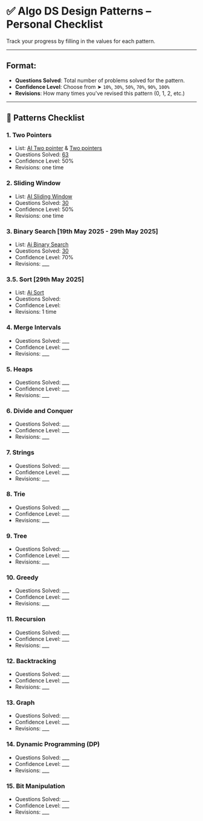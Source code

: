 # ✅ Algo DS Design Patterns – Personal Checklist

Track your progress by filling in the values for each pattern.

---

## Format:
- **Questions Solved**: Total number of problems solved for the pattern.
- **Confidence Level**: Choose from ➤ `10%`, `30%`, `50%`, `70%`, `90%`, `100%`
- **Revisions**: How many times you've revised this pattern (0, 1, 2, etc.)

---

## 🧠 Patterns Checklist

### 1. Two Pointers
- List: [AI Two pointer](https://leetcode.com/problem-list/2kjh1mej/) & [Two pointers](https://leetcode.com/problem-list/26ksgcmh/)
- Questions Solved: [63](https://leetcode.com/problem-list/2khuzio2/)
- Confidence Level: 50%
- Revisions: one time

### 2. Sliding Window
- List: [AI Sliding Window](https://leetcode.com/problem-list/2kb1b49r/)
- Questions Solved: [30](https://leetcode.com/problem-list/24asd74t/)
- Confidence Level: 50%
- Revisions: one time

### 3. Binary Search [19th May 2025 - 29th May 2025]
- List: [Ai Binary Search](https://leetcode.com/problem-list/2kjlt6z5/)
- Questions Solved: [30](https://leetcode.com/problem-list/2jarkv5m/)
- Confidence Level: 70%
- Revisions: ___

### 3.5. Sort [29th May 2025]
- List: [Ai Sort](https://leetcode.com/problem-list/2kjlt6z5/)
- Questions Solved: []()
- Confidence Level:
- Revisions: 1 time

### 4. Merge Intervals
- Questions Solved: ___
- Confidence Level: ___
- Revisions: ___

### 5. Heaps
- Questions Solved: ___
- Confidence Level: ___
- Revisions: ___

### 6. Divide and Conquer
- Questions Solved: ___
- Confidence Level: ___
- Revisions: ___

### 7. Strings
- Questions Solved: ___
- Confidence Level: ___
- Revisions: ___

### 8. Trie
- Questions Solved: ___
- Confidence Level: ___
- Revisions: ___

### 9. Tree
- Questions Solved: ___
- Confidence Level: ___
- Revisions: ___

### 10. Greedy
- Questions Solved: ___
- Confidence Level: ___
- Revisions: ___

### 11. Recursion
- Questions Solved: ___
- Confidence Level: ___
- Revisions: ___

### 12. Backtracking
- Questions Solved: ___
- Confidence Level: ___
- Revisions: ___

### 13. Graph
- Questions Solved: ___
- Confidence Level: ___
- Revisions: ___

### 14. Dynamic Programming (DP)
- Questions Solved: ___
- Confidence Level: ___
- Revisions: ___

### 15. Bit Manipulation
- Questions Solved: ___
- Confidence Level: ___
- Revisions: ___  
